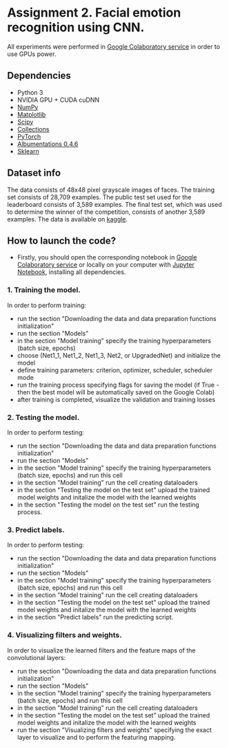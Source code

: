 # Assignment 2. Facial emotion recognition using CNN.
All experiments were performed in [Google Colaboratory service](https://colab.research.google.com/) in order to use GPUs power.

## Dependencies
- Python 3
- NVIDIA GPU + CUDA cuDNN
- [NumPy](http://www.numpy.org/)
- [Matplotlib](https://matplotlib.org/)
- [Scipy](https://www.scipy.org/)
- [Collections](https://docs.python.org/3/library/collections.html)
- [PyTorch](https://pytorch.org/)
- [Albumentations 0.4.6](https://albumentations.ai/)
- [Sklearn](https://scikit-learn.org/stable/)

## Dataset info
The data consists of 48x48 pixel grayscale images of faces. The training set consists of 28,709 examples. The public test set used for the leaderboard consists of 3,589 examples. The final test set, which was used to determine the winner of the competition, consists of another 3,589 examples. The data is available on [kaggle](https://www.kaggle.com/c/challenges-in-representation-learning-facial-expression-recognition-challenge/data).

## How to launch the code?
- Firstly, you should open the corresponding notebook in [Google Colaboratory service](https://colab.research.google.com/) or locally on your computer with [Jupyter Notebook](https://jupyter.org/install.html), installing all dependencies.

### 1. Training the model.
In order to perform training:
- run the section "Downloading the data and data preparation functions initialization"
- run the section "Models"
- in the section "Model training" specify the training hyperparameters (batch size, epochs)
- choose (Net1_1, Net1_2, Net1_3, Net2, or UpgradedNet) and initialize the model 
- define training parameters: criterion, optimizer, scheduler, scheduler mode
- run the training process specifying flags for saving the model (if True - then the best model will be automatically saved on the Google Colab)
- after training is completed, visualize the validation and training losses

### 2. Testing the model.
In order to perform testing:
- run the section "Downloading the data and data preparation functions initialization"
- run the section "Models"
- in the section "Model training" specify the training hyperparameters (batch size, epochs) and run this cell
- in the section "Model training" run the cell creating dataloaders
- in the section "Testing the model on the test set" upload the trained model weights and initalize the model with the learned weights
- in the section "Testing the model on the test set" run the testing process.

### 3. Predict labels.
In order to perform testing:
- run the section "Downloading the data and data preparation functions initialization"
- run the section "Models"
- in the section "Model training" specify the training hyperparameters (batch size, epochs) and run this cell
- in the section "Model training" run the cell creating dataloaders
- in the section "Testing the model on the test set" upload the trained model weights and initalize the model with the learned weights
- in the section "Predict labels" run the predicting script.

### 4. Visualizing filters and weights.
In order to visualize the learned filters and the feature maps of the convolutional layers:
- run the section "Downloading the data and data preparation functions initialization"
- run the section "Models"
- in the section "Model training" specify the training hyperparameters (batch size, epochs) and run this cell
- in the section "Model training" run the cell creating dataloaders
- in the section "Testing the model on the test set" upload the trained model weights and initalize the model with the learned weights
- run the section "Visualizing filters and weights" specifying the exact layer to visualize and to perform the featuring mapping.
